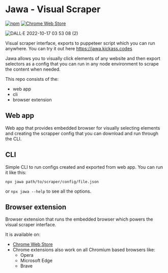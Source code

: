 # Jawa - Visual Scraper

[![npm](https://img.shields.io/npm/v/jawa)](https://www.npmjs.com/package/jawa)
[![Chrome Web Store](https://img.shields.io/chrome-web-store/v/icjgianfpiifbdpddkadmpcegiffiglk)](https://chrome.google.com/webstore/detail/clippy/icjgianfpiifbdpddkadmpcegiffiglk)

![DALL·E 2022-10-17 03 53 08 (2)](https://user-images.githubusercontent.com/9803078/196301040-1f1f34b4-e983-4cd8-859b-951b7fa51068.png)

Visual scraper interface, exports to puppeteer script which you can run anywhere. You can try it out here https://jawa.kickass.codes

Jawa allows you to visually click elements of any website and then export selectors as a config that you can run in any node environment to scrape the content when needed.

This repo consists of the:
- web app
- cli
- browser extension

## Web app

Web app that provides embedded browser for visually selecting elements and creating the scrapper config that you can download and run through the CLI.

## CLI

Simple CLI to run configs created and exported from web app. You can run it like this:

```
npx jawa path/to/scraper/config/file.json
```

or `npx jawa --help` to see all the options.

## Browser extension

Browser extension that runs the embedded browser which powers the visual scraper interface. 

It is available on:
- [Chrome Web Store](https://chrome.google.com/webstore/detail/jawa-visual-scraper/icjgianfpiifbdpddkadmpcegiffiglk)
- Chrome extensions also work on all Chromium based browsers like:
    - Opera
    - Microsoft Edge
    - Brave
